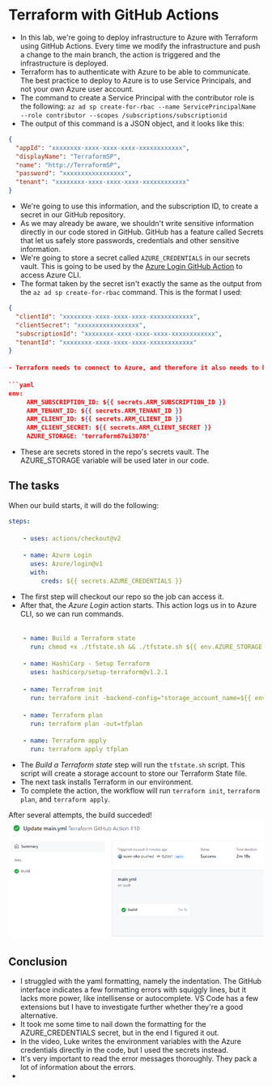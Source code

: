 # Terraform with GitHub Actions

- In this lab, we're going to deploy infrastructure to Azure with Terraform using GitHub Actions. Every time we modify the infrastructure and push a change to the main branch, the action is triggered and the infrastructure is deployed.
- Terraform has to authenticate with Azure to be able to communicate. The best practice to deploy to Azure is to use Service Principals, and not your own Azure user account.
- The command to create a Service Principal with the contributor role is the following: `az ad sp create-for-rbac --name ServicePrincipalName  --role contributor --scopes /subscriptions/subscriptionid`
- The output of this command is a JSON object, and it looks like this:

```json
{
  "appId": "xxxxxxxx-xxxx-xxxx-xxxx-xxxxxxxxxxxx",
  "displayName": "TerraformSP",
  "name": "http://TerraformSP",
  "password": "xxxxxxxxxxxxxxxxx",
  "tenant": "xxxxxxxx-xxxx-xxxx-xxxx-xxxxxxxxxxxx"
}
```

- We're going to use this information, and the subscription ID, to create a secret in our GitHub repository.
- As we may already be aware, we shouldn't write sensitive information directly in our code stored in GitHub. GitHub has a feature called Secrets that let us safely store passwords, credentials and other sensitive information.
- We're going to store a secret called `AZURE_CREDENTIALS` in our secrets vault. This is going to be used by the [Azure Login GitHub Action](https://github.com/marketplace/actions/azure-login) to access Azure CLI.
- The format taken by the secret isn't exactly the same as the output from the `az ad sp create-for-rbac` command. This is the format I used:

```json
{
  "clientId": "xxxxxxxx-xxxx-xxxx-xxxx-xxxxxxxxxxxx",
  "clientSecret": "xxxxxxxxxxxxxxxxx",
  "subscriptionId": "xxxxxxxx-xxxx-xxxx-xxxx-xxxxxxxxxxxx",
  "tenantId": "xxxxxxxx-xxxx-xxxx-xxxx-xxxxxxxxxxxx"
}

- Terraform needs to connect to Azure, and therefore it also needs to be able to read the Azure credentials. We need to store these credentials in our code in environment variables that Terraform will recognize. That's how I did it:

```yaml
env:
     ARM_SUBSCRIPTION_ID: ${{ secrets.ARM_SUBSCRIPTION_ID }}
     ARM_TENANT_ID: ${{ secrets.ARM_TENANT_ID }}
     ARM_CLIENT_ID: ${{ secrets.ARM_CLIENT_ID }}
     ARM_CLIENT_SECRET: ${{ secrets.ARM_CLIENT_SECRET }}
     AZURE_STORAGE: 'terraform67ui3078'
```

- These are secrets stored in the repo's secrets vault. The AZURE_STORAGE variable will be used later in our code.

## The tasks

When our build starts, it will do the following:

```yaml
steps:
    
    - uses: actions/checkout@v2
      
    - name: Azure Login
      uses: Azure/login@v1
      with:
         creds: ${{ secrets.AZURE_CREDENTIALS }}
```

- The first step will checkout our repo so the job can access it.
- After that, the *Azure Login* action starts. This action logs us in to Azure CLI, so we can run commands.

```yaml
 
    - name: Build a Terraform state
      run: chmod +x ./tfstate.sh && ./tfstate.sh ${{ env.AZURE_STORAGE }}
        
    - name: HashiCorp - Setup Terraform
      uses: hashicorp/setup-terraform@v1.2.1
      
    - name: Terrafrom init
      run: terraform init -backend-config="storage_account_name=${{ env.AZURE_STORAGE }}"
      
    - name: Terraform plan
      run: terraform plan -out=tfplan
      
    - name: Terraform apply
      run: terraform apply tfplan
```

- The *Build a Terraform state* step will run the `tfstate.sh` script. This script will create a storage account to store our Terraform State file.
- The next task installs Terraform in our environment.
- To complete the action, the workflow will run `terraform init`, `terraform plan`, and `terraform apply`.

After several attempts, the build succeded!
![successfull build](project3_build_success.png)

## Conclusion

- I struggled with the yaml formatting, namely the indentation. The GitHub interface indicates a few formatting errors with squiggly lines, but it lacks more power, like intellisense or autocomplete. VS Code has a few extensions but I have to investigate further whether they're a good alternative.
- It took me some time to nail down the formatting for the AZURE_CREDENTIALS secret, but in the end I figured it out.
- In the video, Luke writes the environment variables with the Azure credentials directly in the code, but I used the secrets instead.
- It's very important to read the error messages thoroughly. They pack a lot of information about the errors.
- 